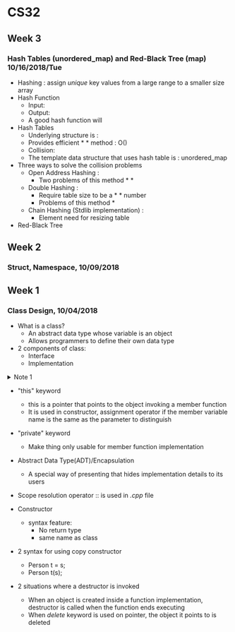 # CS32
## Week 3 
### Hash Tables (unordered_map) and Red-Black Tree (map)       10/16/2018/Tue
* Hashing : assign *unique* key values from a large range to a smaller size array
* Hash Function
    * Input:
    * Output:
    * A good hash function will   
* Hash Tables  
    * Underlying structure is : 
    * Provides efficient * * method : O()
    * Collision:  
    * The template data structure that uses hash table is : unordered_map
* Three ways to solve the collision problems  
    * Open Address Hashing : 
        * Two problems of this method 
            *
            *
    * Double Hashing :
        * Require table size to be a * * number
        * Problems of this method
            * 
    * Chain Hashing (Stdlib implementation) :  
        * Element need for resizing table  
* Red-Black Tree
       
    
## Week 2
### Struct, Namespace, 10/09/2018
















## Week 1
### Class Design, 10/04/2018
* What is a class?
  * An abstract data type whose variable is an object
  * Allows programmers to define their own data type
* 2 components of class:
  * Interface
  * Implementation
<details>
  <summary> Note 1</summary>
  <p> For .h file, NO "using namespace std" because the consumer of your class might not want to use std.</p>
</details>

* "this" keyword
  * this is a pointer that points to the object invoking a member function
  * It is used in constructor, assignment operator if the member variable name is the same as the parameter to distinguish

* "private" keyword
  * Make thing only usable for member function implementation
* Abstract Data Type(ADT)/Encapsulation
  * A special way of presenting that hides implementation details to its users
 * Scope resolution operator :: is used in *.cpp*     file
* Constructor
  * syntax feature:
    * No return type
    * same name as class
* 2 syntax for using copy constructor
  * Person t = s;
  * Person t(s);
* 2 situations where a destructor is invoked
  * When an object is created inside a function implementation, destructor is called when the function ends executing
  * When _delete_ keyword is used on pointer, the object it points to is deleted
  
